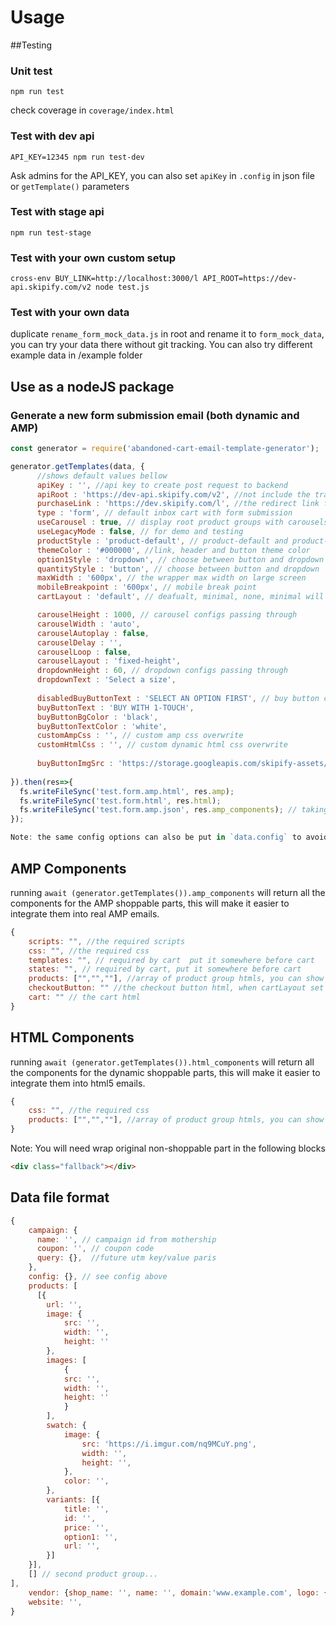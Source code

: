 # Usage

##Testing


### Unit test

```
npm run test
```

check coverage in `coverage/index.html`

### Test with dev api
```
API_KEY=12345 npm run test-dev
```

Ask admins for the API_KEY, you can also set `apiKey` in `.config` in json file or `getTemplate()` parameters

### Test with stage api
```
npm run test-stage
```

### Test with your own custom setup
```
cross-env BUY_LINK=http://localhost:3000/l API_ROOT=https://dev-api.skipify.com/v2 node test.js
```

### Test with your own data
duplicate `rename_form_mock_data.js` in root and rename it to `form_mock_data`, you can try your data there without git tracking.
You can also try different example data in /example folder

## Use as a nodeJS package

### Generate a new form submission email (both dynamic and AMP)
```javascript
const generator = require('abandoned-cart-email-template-generator');

generator.getTemplates(data, {
      //shows default values bellow
      apiKey : '', //api key to create post request to backend
      apiRoot : 'https://dev-api.skipify.com/v2', //not include the trailing /
      purchaseLink : 'https://dev.skipify.com/l', //the redirect link for making purchase
      type : 'form', // default inbox cart with form submission
      useCarousel : true, // display root product groups with carousels
      useLegacyMode : false, // for demo and testing
      productStyle : 'product-default', // product-default and product-compact
      themeColor : '#000000', //link, header and button theme color
      option1Style : 'dropdown', // choose between button and dropdown
      quantityStyle : 'button', // choose between button and dropdown
      maxWidth : '600px', // the wrapper max width on large screen
      mobileBreakpoint : '600px', // mobile break point
      cartLayout : 'default', // deafualt, minimal, none, minimal will not show mini cart, none will not have "add to cart" button

      carouselHeight : 1000, // carousel configs passing through
      carouselWidth : 'auto',
      carouselAutoplay : false,
      carouselDelay : '',
      carouselLoop : false,
      carouselLayout : 'fixed-height',
      dropdownHeight : 60, // dropdown configs passing through
      dropdownText : 'Select a size',
    
      disabledBuyButtonText : 'SELECT AN OPTION FIRST', // buy button configs passing through
      buyButtonText : 'BUY WITH 1-TOUCH',
      buyButtonBgColor : 'black',
      buyButtonTextColor : 'white',
      customAmpCss : '', // custom amp css overwrite
      customHtmlCss : '', // custom dynamic html css overwrite
    
      buyButtonImgSrc : 'https://storage.googleapis.com/skipify-assets/images/buy-btn.png', // for dynamic html only
  
}).then(res=>{
  fs.writeFileSync('test.form.amp.html', res.amp);
  fs.writeFileSync('test.form.html', res.html);
  fs.writeFileSync('test.form.amp.json', res.amp_components); // taking the amp file aparts
});

Note: the same config options can also be put in `data.config` to avoid changing test.js, it will be overwritten by `getTemplates()` second parameter
```


## AMP Components

running `await (generator.getTemplates()).amp_components` will return all the components for the AMP shoppable parts,
this will make it easier to integrate them into real AMP emails.

```javascript
{
    scripts: "", //the required scripts
    css: "", //the required css
    templates: "", // required by cart  put it somewhere before cart
    states: "", // required by cart, put it somewhere before cart
    products: ["","",""], //array of product group htmls, you can show and hide each group with your own script
    checkoutButton: "" //the checkout button html, when cartLayout set to minimal, this is empty 
    cart: "" // the cart html
}
```

## HTML Components
running `await (generator.getTemplates()).html_components` will return all the components for the dynamic shoppable parts,
this will make it easier to integrate them into html5 emails.

```javascript
{
    css: "", //the required css
    products: ["","",""], //array of product group htmls, you can show and hide each group with your own script
}
```

Note: You will need wrap original non-shoppable part in the following blocks
```html
<div class="fallback"></div>
```

## Data file format
```javascript
{
    campaign: {
      name: '', // campaign id from mothership
      coupon: '', // coupon code
      query: {},  //future utm key/value paris
    },
    config: {}, // see config above
    products: [
      [{
        url: '',
        image: {
            src: '',
            width: '',
            height: ''
        },
        images: [
            {
            src: '',
            width: '',
            height: ''
            }
        ],
        swatch: {
            image: {
                src: 'https://i.imgur.com/nq9MCuY.png',
              	width: '',
              	height: '',
            },
            color: '',
        },
        variants: [{
            title: '',
            id: '',
          	price: '',
          	option1: '',
          	url: '',
        }]
    }],
    [] // second product group...
],
    vendor: {shop_name: '', name: '', domain:'www.example.com', logo: {src:'', width:'', height:''}},
    website: '',
}
```
